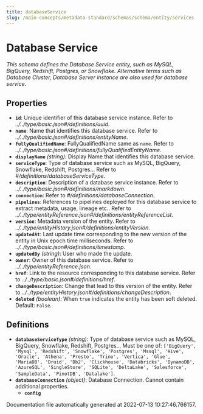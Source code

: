 ```yaml
---
title: databaseService
slug: /main-concepts/metadata-standard/schemas/schema/entity/services
---
```


# Database Service

*This schema defines the Database Service entity, such as MySQL, BigQuery, Redshift, Postgres, or Snowflake. Alternative terms such as Database Cluster, Database Server instance are also used for database service.*

## Properties

- **`id`**: Unique identifier of this database service instance. Refer to *../../type/basic.json#/definitions/uuid*.
- **`name`**: Name that identifies this database service. Refer to *../../type/basic.json#/definitions/entityName*.
- **`fullyQualifiedName`**: FullyQualifiedName same as `name`. Refer to *../../type/basic.json#/definitions/fullyQualifiedEntityName*.
- **`displayName`** *(string)*: Display Name that identifies this database service.
- **`serviceType`**: Type of database service such as MySQL, BigQuery, Snowflake, Redshift, Postgres... Refer to *#/definitions/databaseServiceType*.
- **`description`**: Description of a database service instance. Refer to *../../type/basic.json#/definitions/markdown*.
- **`connection`**: Refer to *#/definitions/databaseConnection*.
- **`pipelines`**: References to pipelines deployed for this database service to extract metadata, usage, lineage etc.. Refer to *../../type/entityReference.json#/definitions/entityReferenceList*.
- **`version`**: Metadata version of the entity. Refer to *../../type/entityHistory.json#/definitions/entityVersion*.
- **`updatedAt`**: Last update time corresponding to the new version of the entity in Unix epoch time milliseconds. Refer to *../../type/basic.json#/definitions/timestamp*.
- **`updatedBy`** *(string)*: User who made the update.
- **`owner`**: Owner of this database service. Refer to *../../type/entityReference.json*.
- **`href`**: Link to the resource corresponding to this database service. Refer to *../../type/basic.json#/definitions/href*.
- **`changeDescription`**: Change that lead to this version of the entity. Refer to *../../type/entityHistory.json#/definitions/changeDescription*.
- **`deleted`** *(boolean)*: When `true` indicates the entity has been soft deleted. Default: `False`.
## Definitions

- **`databaseServiceType`** *(string)*: Type of database service such as MySQL, BigQuery, Snowflake, Redshift, Postgres... Must be one of: `['BigQuery', 'Mysql', 'Redshift', 'Snowflake', 'Postgres', 'Mssql', 'Hive', 'Oracle', 'Athena', 'Presto', 'Trino', 'Vertica', 'Glue', 'MariaDB', 'Druid', 'Db2', 'Clickhouse', 'Databricks', 'DynamoDB', 'AzureSQL', 'SingleStore', 'SQLite', 'DeltaLake', 'Salesforce', 'SampleData', 'PinotDB', 'Datalake']`.
- **`databaseConnection`** *(object)*: Database Connection. Cannot contain additional properties.
  - **`config`**


Documentation file automatically generated at 2022-07-13 10:27:46.766157.

